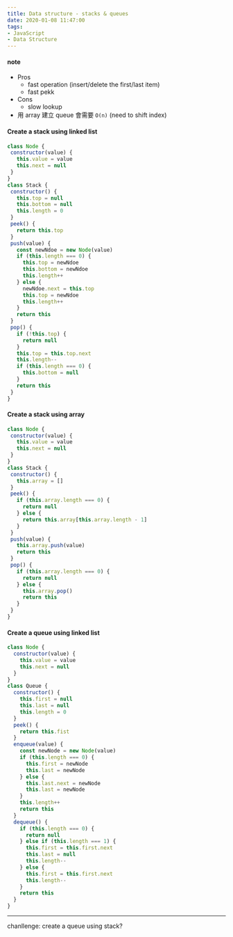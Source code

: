 ```yaml
---
title: Data structure - stacks & queues
date: 2020-01-08 11:47:00
tags:
- JavaScript
- Data Structure
---
```


#### note
* Pros
  * fast operation (insert/delete the first/last item)
  * fast pekk
* Cons
  * slow lookup
* 用 array 建立 queue 會需要 `O(n)` (need to shift index)

 #### Create a stack using linked list
 ```js
class Node {
  constructor(value) {
    this.value = value
    this.next = null
  }
}
class Stack {
  constructor() {
    this.top = null
    this.bottom = null
    this.length = 0
  }
  peek() {
    return this.top
  }
  push(value) {
    const newNdoe = new Node(value)
    if (this.length === 0) {
      this.top = newNdoe
      this.bottom = newNdoe
      this.length++
    } else {
      newNdoe.next = this.top
      this.top = newNdoe
      this.length++
    }
    return this
  }
  pop() {
    if (!this.top) {
      return null
    }
    this.top = this.top.next
    this.length--
    if (this.length === 0) {
      this.bottom = null
    }
    return this
  }
}
 ```
#### Create a stack using array
 ```js
class Node {
  constructor(value) {
    this.value = value
    this.next = null
  }
}
class Stack {
  constructor() {
    this.array = []
  }
  peek() {
    if (this.array.length === 0) {
      return null
    } else {
      return this.array[this.array.length - 1]
    }
  }
  push(value) {
    this.array.push(value)
    return this
  }
  pop() {
    if (this.array.length === 0) {
      return null
    } else {
      this.array.pop()
      return this
    }
  }
}
 ```

####  Create a queue using linked list
```js
class Node {
  constructor(value) {
    this.value = value
    this.next = null
  }
}
class Queue {
  constructor() {
    this.first = null
    this.last = null
    this.length = 0
  }
  peek() {
    return this.fist
  }
  enqueue(value) {
    const newNode = new Node(value)
    if (this.length === 0) {
      this.first = newNode
      this.last = newNode
    } else {
      this.last.next = newNode
      this.last = newNode
    }
    this.length++
    return this
  }
  dequeue() {
    if (this.length === 0) {
      return null
    } else if (this.length === 1) {
      this.first = this.first.next
      this.last = null
      this.length--
    } else {
      this.first = this.first.next
      this.length--
    }
    return this
  }
}
```
 ***
 chanllenge: create a queue using stack?